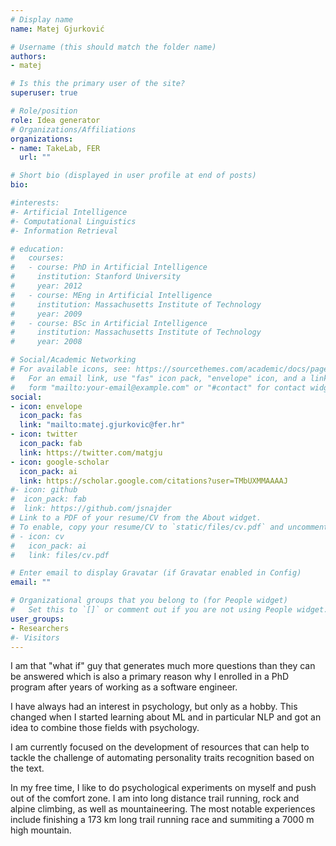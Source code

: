 ```yaml
---
# Display name
name: Matej Gjurković

# Username (this should match the folder name)
authors:
- matej

# Is this the primary user of the site?
superuser: true

# Role/position
role: Idea generator
# Organizations/Affiliations
organizations:
- name: TakeLab, FER
  url: ""

# Short bio (displayed in user profile at end of posts)
bio:

#interests:
#- Artificial Intelligence
#- Computational Linguistics
#- Information Retrieval

# education:
#   courses:
#   - course: PhD in Artificial Intelligence
#     institution: Stanford University
#     year: 2012
#   - course: MEng in Artificial Intelligence
#     institution: Massachusetts Institute of Technology
#     year: 2009
#   - course: BSc in Artificial Intelligence
#     institution: Massachusetts Institute of Technology
#     year: 2008

# Social/Academic Networking
# For available icons, see: https://sourcethemes.com/academic/docs/page-builder/#icons
#   For an email link, use "fas" icon pack, "envelope" icon, and a link in the
#   form "mailto:your-email@example.com" or "#contact" for contact widget.
social:
- icon: envelope
  icon_pack: fas
  link: "mailto:matej.gjurkovic@fer.hr"
- icon: twitter
  icon_pack: fab
  link: https://twitter.com/matgju
- icon: google-scholar
  icon_pack: ai
  link: https://scholar.google.com/citations?user=TMbUXMMAAAAJ
#- icon: github
#  icon_pack: fab
#  link: https://github.com/jsnajder
# Link to a PDF of your resume/CV from the About widget.
# To enable, copy your resume/CV to `static/files/cv.pdf` and uncomment the lines below.
# - icon: cv
#   icon_pack: ai
#   link: files/cv.pdf

# Enter email to display Gravatar (if Gravatar enabled in Config)
email: ""

# Organizational groups that you belong to (for People widget)
#   Set this to `[]` or comment out if you are not using People widget.
user_groups:
- Researchers
#- Visitors
---
```


I am that "what if" guy that generates much more questions than they can be answered which is also a primary reason why I enrolled in a PhD program after years of working as a software engineer. 

I have always had an interest in psychology, but only as a hobby. This changed when I started learning about ML and in particular NLP and got an idea to combine those fields with psychology.

I am currently focused on the development of resources that can help to tackle the challenge of automating personality traits recognition based on the text.

In my free time, I like to do psychological experiments on myself and push out of the comfort zone. I am into long distance trail running, rock and alpine climbing, as well as mountaineering. The most notable experiences include finishing a 173 km long trail running race and summiting a 7000 m high mountain.



<canvas id="traits"></canvas>


<script>
var ctx = document.getElementById('traits').getContext('2d');

options = {
    scale: {
        angleLines: {
            display: false
        },
        ticks: {
            suggestedMin: 50,
            suggestedMax: 100
        }
    }
};

data: {
    labels: ['Agreeableness', 'Openness', 'Conscientiousness', 'Extraversion',
      'Neuroticism'],
    datasets: [{
        data: [25, 90, 50, 20, 10]
    }]
}

var myRadarChart = new Chart(ctx, {
    type: 'radar',
    data: data,
    options: options
});


</script>

